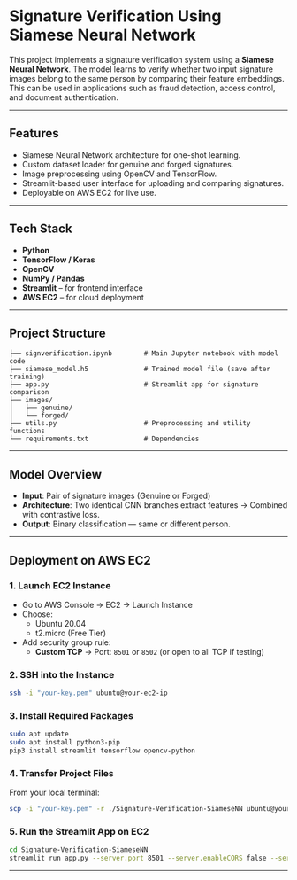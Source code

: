# Signature Verification Using Siamese Neural Network

This project implements a signature verification system using a **Siamese Neural Network**. The model learns to verify whether two input signature images belong to the same person by comparing their feature embeddings. This can be used in applications such as fraud detection, access control, and document authentication.

---

## Features

- Siamese Neural Network architecture for one-shot learning.
- Custom dataset loader for genuine and forged signatures.
- Image preprocessing using OpenCV and TensorFlow.
- Streamlit-based user interface for uploading and comparing signatures.
- Deployable on AWS EC2 for live use.

---

## Tech Stack

- **Python**
- **TensorFlow / Keras**
- **OpenCV**
- **NumPy / Pandas**
- **Streamlit** – for frontend interface
- **AWS EC2** – for cloud deployment

---

## Project Structure

```
├── signverification.ipynb        # Main Jupyter notebook with model code
├── siamese_model.h5              # Trained model file (save after training)
├── app.py                        # Streamlit app for signature comparison
├── images/
│   ├── genuine/
│   └── forged/
├── utils.py                      # Preprocessing and utility functions
└── requirements.txt              # Dependencies
```

---

## Model Overview

- **Input**: Pair of signature images (Genuine or Forged)
- **Architecture**: Two identical CNN branches extract features → Combined with contrastive loss.
- **Output**: Binary classification — same or different person.


---

## Deployment on AWS EC2

### 1. Launch EC2 Instance

- Go to AWS Console → EC2 → Launch Instance
- Choose:
  - Ubuntu 20.04
  - t2.micro (Free Tier)
- Add security group rule:
  - **Custom TCP** → Port: `8501` or `8502` (or open to all TCP if testing)

### 2. SSH into the Instance

```bash
ssh -i "your-key.pem" ubuntu@your-ec2-ip
```

### 3. Install Required Packages

```bash
sudo apt update
sudo apt install python3-pip
pip3 install streamlit tensorflow opencv-python
```

### 4. Transfer Project Files

From your local terminal:

```bash
scp -i "your-key.pem" -r ./Signature-Verification-SiameseNN ubuntu@your-ec2-ip:~
```

### 5. Run the Streamlit App on EC2

```bash
cd Signature-Verification-SiameseNN
streamlit run app.py --server.port 8501 --server.enableCORS false --server.enableXsrfProtection false
```


---




